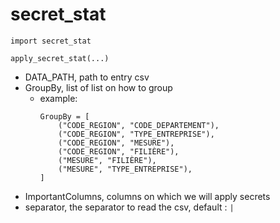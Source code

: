 # secret_stat
`import secret_stat`

`apply_secret_stat(...)`
 - DATA_PATH, path to entry csv
 - GroupBy, list of list on how to group
     - example:
        ```
       GroupBy = [
            ("CODE_REGION", "CODE_DEPARTEMENT"),
            ("CODE_REGION", "TYPE_ENTREPRISE"),
            ("CODE_REGION", "MESURE"),
            ("CODE_REGION", "FILIÈRE"),
            ("MESURE", "FILIÈRE"),
            ("MESURE", "TYPE_ENTREPRISE"),
       ]
       ``` 
 - ImportantColumns, columns on which we will apply secrets
 - separator, the separator to read the csv, default : ` | `
